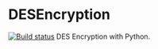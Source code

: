 # DESEncryption
[![Build status](https://ci.appveyor.com/api/projects/status/fi0p2r6n0usotbfi?svg=true)](https://ci.appveyor.com/project/JamesBr0wn/des-encryption)
DES Encryption with Python.
